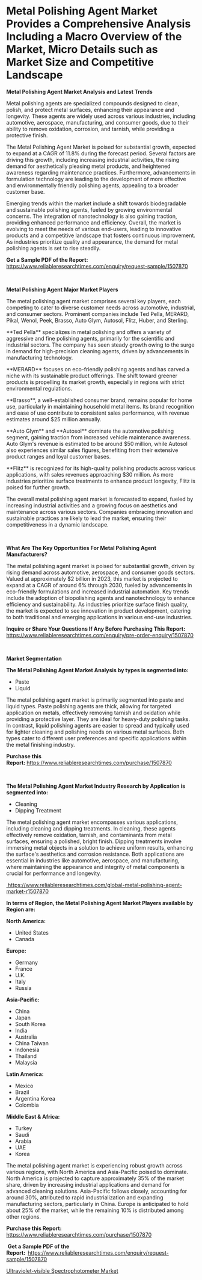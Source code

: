 <p><h1>Metal Polishing Agent Market Provides a Comprehensive Analysis Including a Macro Overview of the Market, Micro Details such as Market Size and Competitive Landscape</h1></p><p><strong>Metal Polishing Agent Market Analysis and Latest Trends</strong></p>
<p><p>Metal polishing agents are specialized compounds designed to clean, polish, and protect metal surfaces, enhancing their appearance and longevity. These agents are widely used across various industries, including automotive, aerospace, manufacturing, and consumer goods, due to their ability to remove oxidation, corrosion, and tarnish, while providing a protective finish.</p><p>The Metal Polishing Agent Market is poised for substantial growth, expected to expand at a CAGR of 11.8% during the forecast period. Several factors are driving this growth, including increasing industrial activities, the rising demand for aesthetically pleasing metal products, and heightened awareness regarding maintenance practices. Furthermore, advancements in formulation technology are leading to the development of more effective and environmentally friendly polishing agents, appealing to a broader customer base.</p><p>Emerging trends within the market include a shift towards biodegradable and sustainable polishing agents, fueled by growing environmental concerns. The integration of nanotechnology is also gaining traction, providing enhanced performance and efficiency. Overall, the market is evolving to meet the needs of various end-users, leading to innovative products and a competitive landscape that fosters continuous improvement. As industries prioritize quality and appearance, the demand for metal polishing agents is set to rise steadily.</p></p>
<p><strong>Get a Sample PDF of the Report:&nbsp;</strong> <a href="https://www.reliableresearchtimes.com/enquiry/request-sample/1507870?utm_campaign=3227&utm_medium=2&utm_source=Github&utm_content=ia&utm_term=23032025&utm_id=metal-polishing-agent">https://www.reliableresearchtimes.com/enquiry/request-sample/1507870</a></p>
<p>&nbsp;</p>
<p><strong>Metal Polishing Agent Major Market Players</strong></p>
<p><p>The metal polishing agent market comprises several key players, each competing to cater to diverse customer needs across automotive, industrial, and consumer sectors. Prominent companies include Ted Pella, MERARD, Pikal, Wenol, Peek, Brasso, Auto Glym, Autosol, Flitz, Huber, and Sterling.</p><p>**Ted Pella** specializes in metal polishing and offers a variety of aggressive and fine polishing agents, primarily for the scientific and industrial sectors. The company has seen steady growth owing to the surge in demand for high-precision cleaning agents, driven by advancements in manufacturing technology.</p><p>**MERARD** focuses on eco-friendly polishing agents and has carved a niche with its sustainable product offerings. The shift toward greener products is propelling its market growth, especially in regions with strict environmental regulations.</p><p>**Brasso**, a well-established consumer brand, remains popular for home use, particularly in maintaining household metal items. Its brand recognition and ease of use contribute to consistent sales performance, with revenue estimates around $25 million annually.</p><p>**Auto Glym** and **Autosol** dominate the automotive polishing segment, gaining traction from increased vehicle maintenance awareness. Auto Glym's revenue is estimated to be around $50 million, while Autosol also experiences similar sales figures, benefiting from their extensive product ranges and loyal customer bases.</p><p>**Flitz** is recognized for its high-quality polishing products across various applications, with sales revenues approaching $30 million. As more industries prioritize surface treatments to enhance product longevity, Flitz is poised for further growth.</p><p>The overall metal polishing agent market is forecasted to expand, fueled by increasing industrial activities and a growing focus on aesthetics and maintenance across various sectors. Companies embracing innovation and sustainable practices are likely to lead the market, ensuring their competitiveness in a dynamic landscape.</p></p>
<p>&nbsp;</p>
<p><strong>What Are The Key Opportunities For Metal Polishing Agent Manufacturers?</strong></p>
<p><p>The metal polishing agent market is poised for substantial growth, driven by rising demand across automotive, aerospace, and consumer goods sectors. Valued at approximately $2 billion in 2023, this market is projected to expand at a CAGR of around 6% through 2030, fueled by advancements in eco-friendly formulations and increased industrial automation. Key trends include the adoption of biopolishing agents and nanotechnology to enhance efficiency and sustainability. As industries prioritize surface finish quality, the market is expected to see innovation in product development, catering to both traditional and emerging applications in various end-use industries.</p></p>
<p><strong>Inquire or Share Your Questions If Any Before Purchasing This Report:</strong> <a href="https://www.reliableresearchtimes.com/enquiry/pre-order-enquiry/1507870?utm_campaign=3227&utm_medium=2&utm_source=Github&utm_content=ia&utm_term=23032025&utm_id=metal-polishing-agent">https://www.reliableresearchtimes.com/enquiry/pre-order-enquiry/1507870</a></p>
<p>&nbsp;</p>
<p><strong>Market Segmentation</strong></p>
<p><strong>The Metal Polishing Agent Market Analysis by types is segmented into:</strong></p>
<p><ul><li>Paste</li><li>Liquid</li></ul></p>
<p><p>The metal polishing agent market is primarily segmented into paste and liquid types. Paste polishing agents are thick, allowing for targeted application on metals, effectively removing tarnish and oxidation while providing a protective layer. They are ideal for heavy-duty polishing tasks. In contrast, liquid polishing agents are easier to spread and typically used for lighter cleaning and polishing needs on various metal surfaces. Both types cater to different user preferences and specific applications within the metal finishing industry.</p></p>
<p><strong>Purchase this Report:&nbsp;</strong><a href="https://www.reliableresearchtimes.com/purchase/1507870?utm_campaign=3227&utm_medium=2&utm_source=Github&utm_content=ia&utm_term=23032025&utm_id=metal-polishing-agent">https://www.reliableresearchtimes.com/purchase/1507870</a></p>
<p>&nbsp;</p>
<p><strong>The Metal Polishing Agent Market Industry Research by Application is segmented into:</strong></p>
<p><ul><li>Cleaning</li><li>Dipping Treatment</li></ul></p>
<p><p>The metal polishing agent market encompasses various applications, including cleaning and dipping treatments. In cleaning, these agents effectively remove oxidation, tarnish, and contaminants from metal surfaces, ensuring a polished, bright finish. Dipping treatments involve immersing metal objects in a solution to achieve uniform results, enhancing the surface's aesthetics and corrosion resistance. Both applications are essential in industries like automotive, aerospace, and manufacturing, where maintaining the appearance and integrity of metal components is crucial for performance and longevity.</p></p>
<p><a href="https://www.reliableresearchtimes.com/global-metal-polishing-agent-market-r1507870?utm_campaign=3227&utm_medium=2&utm_source=Github&utm_content=ia&utm_term=23032025&utm_id=metal-polishing-agent">&nbsp;https://www.reliableresearchtimes.com/global-metal-polishing-agent-market-r1507870</a></p>
<p><strong>In terms of Region, the Metal Polishing Agent Market Players available by Region are:</strong></p>
<p>
    <p> <strong> North America: </strong>
        <ul>
            <li>United States</li>
            <li>Canada</li>
        </ul>
        </p> 
    <p> <strong> Europe: </strong>
        <ul>
            <li>Germany</li>
            <li>France</li>
            <li>U.K.</li>
            <li>Italy</li>
            <li>Russia</li>
        </ul>
        </p> 
    <p> <strong> Asia-Pacific: </strong>
        <ul>
            <li>China</li>
            <li>Japan</li>
            <li>South Korea</li>
            <li>India</li>
            <li>Australia</li>
            <li>China Taiwan</li>
            <li>Indonesia</li>
            <li>Thailand</li>
            <li>Malaysia</li>
        </ul>
        </p> 
    <p> <strong> Latin America: </strong>
        <ul>
            <li>Mexico</li>
            <li>Brazil</li>
            <li>Argentina Korea</li>
            <li>Colombia</li>
        </ul>
        </p> 
    <p> <strong> Middle East & Africa: </strong>
        <ul>
            <li>Turkey</li>
            <li>Saudi</li>
            <li>Arabia</li>
            <li>UAE</li>
            <li>Korea</li>
        </ul>
    </p>
    </p>
<p><p>The metal polishing agent market is experiencing robust growth across various regions, with North America and Asia-Pacific poised to dominate. North America is projected to capture approximately 35% of the market share, driven by increasing industrial applications and demand for advanced cleaning solutions. Asia-Pacific follows closely, accounting for around 30%, attributed to rapid industrialization and expanding manufacturing sectors, particularly in China. Europe is anticipated to hold about 25% of the market, while the remaining 10% is distributed among other regions.</p></p>
<p><strong>Purchase this Report: </strong><a href="https://www.reliableresearchtimes.com/purchase/1507870?utm_campaign=3227&utm_medium=2&utm_source=Github&utm_content=ia&utm_term=23032025&utm_id=metal-polishing-agent">https://www.reliableresearchtimes.com/purchase/1507870</a></p>
<p>&nbsp;<strong>Get a Sample PDF of the Report:&nbsp;&nbsp;</strong><a href="https://www.reliableresearchtimes.com/enquiry/request-sample/1507870?utm_campaign=3227&utm_medium=2&utm_source=Github&utm_content=ia&utm_term=23032025&utm_id=metal-polishing-agent">https://www.reliableresearchtimes.com/enquiry/request-sample/1507870</a></p>
<p><strong></strong></p>
<p><p><a href="https://github.com/fraryatena85/Market-Research-Report-List-1/blob/main/ultraviolet-visible-spectrophotometer-market.md?utm_campaign=3227&utm_medium=2&utm_source=Github&utm_content=ia&utm_term=23032025&utm_id=metal-polishing-agent">Ultraviolet-visible Spectrophotometer Market</a></p></p>